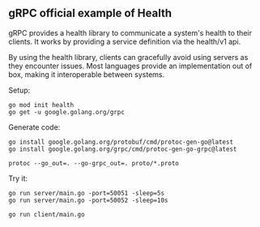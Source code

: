 ## gRPC official example of Health

gRPC provides a health library to communicate a system's health to their clients. It works by providing a service definition via the health/v1 api.

By using the health library, clients can gracefully avoid using servers as they encounter issues. Most languages provide an implementation out of box, making it interoperable between systems.

Setup:

```
go mod init health
go get -u google.golang.org/grpc
```

Generate code:

```
go install google.golang.org/protobuf/cmd/protoc-gen-go@latest
go install google.golang.org/grpc/cmd/protoc-gen-go-grpc@latest

protoc --go_out=. --go-grpc_out=. proto/*.proto
```

Try it:

```
go run server/main.go -port=50051 -sleep=5s
go run server/main.go -port=50052 -sleep=10s
```

```
go run client/main.go
```
